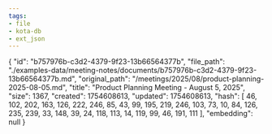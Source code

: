 ```yaml
---
tags:
- file
- kota-db
- ext_json
---
```

{
  "id": "b757976b-c3d2-4379-9f23-13b66564377b",
  "file_path": "./examples-data/meeting-notes/documents/b757976b-c3d2-4379-9f23-13b66564377b.md",
  "original_path": "/meetings/2025/08/product-planning-2025-08-05.md",
  "title": "Product Planning Meeting - August 5, 2025",
  "size": 1367,
  "created": 1754608613,
  "updated": 1754608613,
  "hash": [
    46,
    102,
    202,
    163,
    126,
    222,
    246,
    85,
    43,
    99,
    195,
    219,
    246,
    103,
    73,
    10,
    84,
    126,
    235,
    239,
    33,
    148,
    39,
    24,
    118,
    113,
    14,
    119,
    99,
    46,
    191,
    111
  ],
  "embedding": null
}